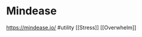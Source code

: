 # Mindease
https://mindease.io/ #utility [[Stress]] [[Overwhelm]]

<!-- {BearID:F48FC4F7-A4DF-4B0F-BDE3-859485906C8B-17399-000001E59CC33E81} -->

